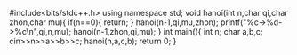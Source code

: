 #include<bits/stdc++.h>
using namespace std;
void hanoi(int n,char qi,char zhon,char mu){
	if(n==0){
		return;
	}
	hanoi(n-1,qi,mu,zhon);
	printf("%c->%d->%c\n",qi,n,mu);
	hanoi(n-1,zhon,qi,mu);
}
int main(){
	int n;
	char a,b,c;
	cin>>n>>a>>b>>c;
	hanoi(n,a,c,b);
	return 0;
}
